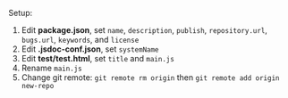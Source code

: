 Setup:

1. Edit **package.json**, set `name`, `description`, `publish`, `repository.url`, `bugs.url`, `keywords`, and `license`
2. Edit **.jsdoc-conf.json**, set `systemName`
3. Edit **test/test.html**, set `title` and `main.js`
4. Rename `main.js`
5. Change git remote: `git remote rm origin` then `git remote add origin new-repo`
